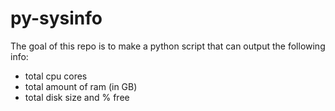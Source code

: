 # py-sysinfo

The goal of this repo is to make a python script that can output the following info:

* total cpu cores
* total amount of ram (in GB)
* total disk size and % free
